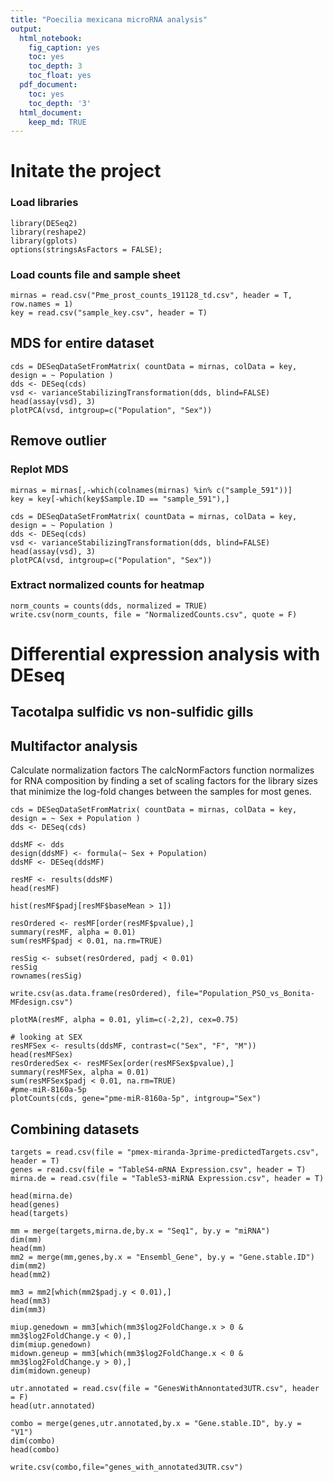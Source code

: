 ```yaml
---
title: "Poecilia mexicana microRNA analysis"
output:
  html_notebook:
    fig_caption: yes
    toc: yes
    toc_depth: 3
    toc_float: yes
  pdf_document:
    toc: yes
    toc_depth: '3'
  html_document:
    keep_md: TRUE
---
```


# Initate the project
### Load libraries
```{r, results='hide'}
library(DESeq2)
library(reshape2)
library(gplots)
options(stringsAsFactors = FALSE);
```

### Load counts file and sample sheet
```{r}
mirnas = read.csv("Pme_prost_counts_191128_td.csv", header = T, row.names = 1)
key = read.csv("sample_key.csv", header = T)
```

## MDS for entire dataset
```{r}
cds = DESeqDataSetFromMatrix( countData = mirnas, colData = key, design = ~ Population )
dds <- DESeq(cds)
vsd <- varianceStabilizingTransformation(dds, blind=FALSE)
head(assay(vsd), 3)
plotPCA(vsd, intgroup=c("Population", "Sex"))
```

## Remove outlier
### Replot MDS
```{r}
mirnas = mirnas[,-which(colnames(mirnas) %in% c("sample_591"))]
key = key[-which(key$Sample.ID == "sample_591"),]

cds = DESeqDataSetFromMatrix( countData = mirnas, colData = key, design = ~ Population )
dds <- DESeq(cds)
vsd <- varianceStabilizingTransformation(dds, blind=FALSE)
head(assay(vsd), 3)
plotPCA(vsd, intgroup=c("Population", "Sex"))
```

### Extract normalized counts for heatmap
```{r}
norm_counts = counts(dds, normalized = TRUE)
write.csv(norm_counts, file = "NormalizedCounts.csv", quote = F)
```

# Differential expression analysis with DEseq
##  Tacotalpa sulfidic vs non-sulfidic gills

## Multifactor analysis 
Calculate normalization factors
The calcNormFactors function normalizes for RNA composition by finding a set of scaling factors for the library sizes that minimize the log-fold changes between the samples for most genes.

```{r}
cds = DESeqDataSetFromMatrix( countData = mirnas, colData = key, design = ~ Sex + Population )
dds <- DESeq(cds)

ddsMF <- dds
design(ddsMF) <- formula(~ Sex + Population)
ddsMF <- DESeq(ddsMF)

resMF <- results(ddsMF)
head(resMF)

hist(resMF$padj[resMF$baseMean > 1])

resOrdered <- resMF[order(resMF$pvalue),]
summary(resMF, alpha = 0.01)
sum(resMF$padj < 0.01, na.rm=TRUE)

resSig <- subset(resOrdered, padj < 0.01)
resSig
rownames(resSig)

write.csv(as.data.frame(resOrdered), file="Population_PSO_vs_Bonita-MFdesign.csv")

plotMA(resMF, alpha = 0.01, ylim=c(-2,2), cex=0.75)

# looking at SEX
resMFSex <- results(ddsMF, contrast=c("Sex", "F", "M"))
head(resMFSex)
resOrderedSex <- resMFSex[order(resMFSex$pvalue),]
summary(resMFSex, alpha = 0.01)
sum(resMFSex$padj < 0.01, na.rm=TRUE)
#pme-miR-8160a-5p
plotCounts(cds, gene="pme-miR-8160a-5p", intgroup="Sex")
```

## Combining datasets

```{r}
targets = read.csv(file = "pmex-miranda-3prime-predictedTargets.csv", header = T)
genes = read.csv(file = "TableS4-mRNA Expression.csv", header = T)
mirna.de = read.csv(file = "TableS3-miRNA Expression.csv", header = T)

head(mirna.de)
head(genes)
head(targets)

mm = merge(targets,mirna.de,by.x = "Seq1", by.y = "miRNA")
dim(mm)
head(mm)
mm2 = merge(mm,genes,by.x = "Ensembl_Gene", by.y = "Gene.stable.ID")
dim(mm2)
head(mm2)

mm3 = mm2[which(mm2$padj.y < 0.01),]
head(mm3)
dim(mm3)

miup.genedown = mm3[which(mm3$log2FoldChange.x > 0 & mm3$log2FoldChange.y < 0),]
dim(miup.genedown)
midown.geneup = mm3[which(mm3$log2FoldChange.x < 0 & mm3$log2FoldChange.y > 0),]
dim(midown.geneup)
```


```{r}
utr.annotated = read.csv(file = "GenesWithAnnontated3UTR.csv", header = F)
head(utr.annotated)

combo = merge(genes,utr.annotated,by.x = "Gene.stable.ID", by.y = "V1")
dim(combo)
head(combo)

write.csv(combo,file="genes_with_annotated3UTR.csv")

```
